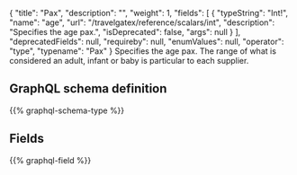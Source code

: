{
  "title": "Pax",
  "description": "",
  "weight": 1,
  "fields": [
    {
      "typeString": "Int!",
      "name": "age",
      "url": "/travelgatex/reference/scalars/int",
      "description": "Specifies the age pax.",
      "isDeprecated": false,
      "args": null
    }
  ],
  "deprecatedFields": null,
  "requireby": null,
  "enumValues": null,
  "operator": "type",
  "typename": "Pax"
}
Specifies the age pax. The range of what is considered an adult, infant or baby is particular to each supplier.
## GraphQL schema definition

{{% graphql-schema-type %}}

## Fields

{{% graphql-field %}}
